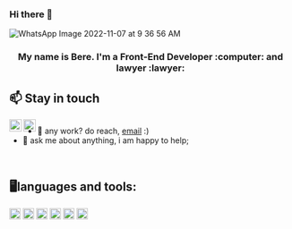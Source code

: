 ### Hi there 👋
![WhatsApp Image 2022-11-07 at 9 36 56 AM](https://user-images.githubusercontent.com/108832268/200352898-63d4090c-1564-4498-b67e-39bb9a3bea13.jpeg)




<!--
**BeliFr/BeliFR** is a ✨ _special_ ✨ repository because its `README.md` (this file) appears on your GitHub profile.

Here are some ideas to get you started:

- 🔭 I’m currently working on ...
- 🌱 I’m currently learning ...
- 👯 I’m looking to collaborate on ...
- 🤔 I’m looking for help with ...
- 💬 Ask me about ...
- 📫 How to reach me: ...
- 😄 Pronouns: ...
- ⚡ Fun fact: ...
-->
  
<h3 align="center"> My name is Bere. I'm a Front-End Developer :computer: and lawyer :lawyer:</h3>


## 📫 Stay in touch

<a href="https://twitter.com/ValkiriadHierro">
  <img align="left" alt="ValkiriadHierro | Twitter" width="22px" src="https://raw.githubusercontent.com/peterthehan/peterthehan/master/assets/twitter.svg" />
</a>
<a href="https://www.linkedin.com/in/berenicefriasr/">
  <img align="left" alt="Bere´s LinkedIN" width="22px" src="https://raw.githubusercontent.com/peterthehan/peterthehan/master/assets/linkedin.svg" />
</a>

##


##
- 💼 any  work? do reach, [email](mailto:https://mail.google.com/mail/u/0/?pli=1#inbox) :)
- 💬 ask me about anything, i am happy to help;
 
 <br>
 
 
 ## **:desktop_computer:languages and tools:**  

<code><img height="20" src="https://img.shields.io/badge/javascript-%23323330.svg?style=for-the-badge&logo=javascript&logoColor=%23F7DF1E"></code>
<code><img height="20" src="https://img.shields.io/badge/html5-%23E34F26.svg?style=for-the-badge&logo=html5&logoColor=white"></code>
<code><img height="20" src="https://img.shields.io/badge/css3-%231572B6.svg?style=for-the-badge&logo=css3&logoColor=white"></code>
<code><img height="20" src="https://img.shields.io/badge/github-%23121011.svg?style=for-the-badge&logo=github&logoColor=white"></code>
<code><img height="20" src="https://img.shields.io/badge/figma-%23F24E1E.svg?style=for-the-badge&logo=figma&logoColor=white"></code>
<code><img height="20" src="https://img.shields.io/badge/Canva-%2300C4CC.svg?style=for-the-badge&logo=Canva&logoColor=white"></code>


<br>
